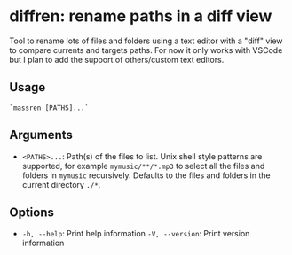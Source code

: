 # diffren: rename paths in a diff view

Tool to rename lots of files and folders using a text editor with a "diff" view to compare currents and targets paths. For now it only works with VSCode but I plan to add the support of others/custom text editors.

## Usage
    `massren [PATHS]...`

## Arguments
- `<PATHS>...`: Path(s) of the files to list. Unix shell style patterns are supported, for
  example `mymusic/**/*.mp3` to select all the files and folders in `mymusic` recursively. Defaults to the files and folders in the current directory `./*`.

## Options
- `-h, --help`: Print help information
  `-V, --version`: Print version information
